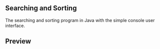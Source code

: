 ## Searching and Sorting
The searching and sorting program in Java with the simple console user interface.

## Preview
